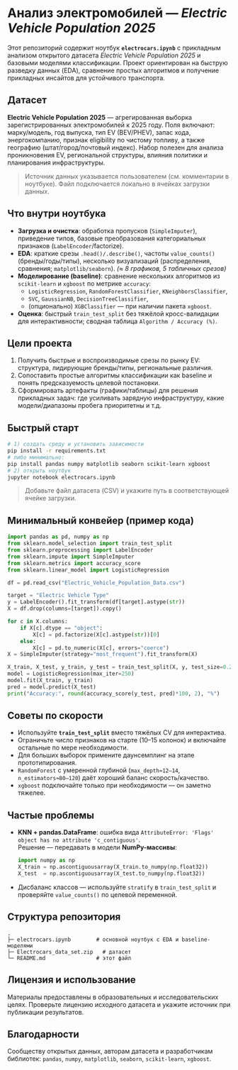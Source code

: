 # Анализ электромобилей — *Electric Vehicle Population 2025*

Этот репозиторий содержит ноутбук **`electrocars.ipynb`** с прикладным анализом открытого датасета *Electric Vehicle Population 2025* и базовыми моделями классификации. Проект ориентирован на быструю разведку данных (EDA), сравнение простых алгоритмов и получение прикладных инсайтов для устойчивого транспорта.

## Датасет
**Electric Vehicle Population 2025** — агрегированная выборка зарегистрированных электромобилей к 2025 году. Поля включают: марку/модель, год выпуска, тип EV (BEV/PHEV), запас хода, энергокомпанию, признак eligibility по чистому топливу, а также географию (штат/город/почтовый индекс). Набор полезен для анализа проникновения EV, региональной структуры, влияния политики и планирования инфраструктуры.

> Источник данных указывается пользователем (см. комментарии в ноутбуке). Файл подключается локально в ячейках загрузки данных.

## Что внутри ноутбука
- **Загрузка и очистка**: обработка пропусков (`SimpleImputer`), приведение типов, базовые преобразования категориальных признаков (`LabelEncoder`/factorize).
- **EDA**: краткие срезы `.head()/.describe()`, частоты `value_counts()` (бренды/годы/типы), несколько визуализаций (распределения, сравнения; `matplotlib/seaborn`). *(≈ 8 графиков, 5 табличных срезов)*
- **Моделирование (baseline)**: сравнение нескольких алгоритмов из `scikit-learn` и `xgboost` по метрике `accuracy`:
  - `LogisticRegression`, `RandomForestClassifier`, `KNeighborsClassifier`,
  - `SVC`, `GaussianNB`, `DecisionTreeClassifier`,
  - (опционально) `XGBClassifier` — при наличии пакета `xgboost`.
- **Оценка**: быстрый `train_test_split` без тяжёлой кросс-валидации для интерактивности; сводная таблица `Algorithm / Accuracy (%)`.

## Цели проекта
1. Получить быстрые и воспроизводимые срезы по рынку EV: структура, лидирующие бренды/типы, региональные различия.
2. Сопоставить простые алгоритмы классификации как baseline и понять предсказуемость целевой постановки.
3. Сформировать артефакты (графики/таблицы) для решения прикладных задач: где усиливать зарядную инфраструктуру, какие модели/диапазоны пробега приоритетны и т.д.

## Быстрый старт
```bash
# 1) создать среду и установить зависимости
pip install -r requirements.txt
# либо минимально:
pip install pandas numpy matplotlib seaborn scikit-learn xgboost
# 2) открыть ноутбук
jupyter notebook electrocars.ipynb
```

> Добавьте файл датасета (CSV) и укажите путь в соответствующей ячейке загрузки.

## Минимальный конвейер (пример кода)
```python
import pandas as pd, numpy as np
from sklearn.model_selection import train_test_split
from sklearn.preprocessing import LabelEncoder
from sklearn.impute import SimpleImputer
from sklearn.metrics import accuracy_score
from sklearn.linear_model import LogisticRegression

df = pd.read_csv("Electric_Vehicle_Population_Data.csv")

target = "Electric Vehicle Type"
y = LabelEncoder().fit_transform(df[target].astype(str))
X = df.drop(columns=[target]).copy()

for c in X.columns:
    if X[c].dtype == "object":
        X[c] = pd.factorize(X[c].astype(str))[0]
    else:
        X[c] = pd.to_numeric(X[c], errors="coerce")
X = SimpleImputer(strategy="most_frequent").fit_transform(X)

X_train, X_test, y_train, y_test = train_test_split(X, y, test_size=0.2, random_state=42, stratify=y)
model = LogisticRegression(max_iter=250)
model.fit(X_train, y_train)
pred = model.predict(X_test)
print("Accuracy:", round(accuracy_score(y_test, pred)*100, 2), "%")
```

## Советы по скорости
- Используйте **`train_test_split`** вместо тяжёлых CV для интерактива.
- Ограничьте число признаков на старте (10–15 колонок) и включайте остальные по мере необходимости.
- Для больших выборок примените даунсемплинг на этапе прототипирования.
- `RandomForest` с умеренной глубиной (`max_depth≈12–14`, `n_estimators≈80–120`) даёт хороший баланс скорость/качество.
- `xgboost` подключайте только при необходимости — он заметно тяжелее.

## Частые проблемы
- **KNN + pandas.DataFrame**: ошибка вида `AttributeError: 'Flags' object has no attribute 'c_contiguous'`.\
  Решение — передавать в модели **NumPy-массивы**:
  ```python
  import numpy as np
  X_train = np.ascontiguousarray(X_train.to_numpy(np.float32))
  X_test  = np.ascontiguousarray(X_test.to_numpy(np.float32))
  ```
- Дисбаланс классов — используйте `stratify` в `train_test_split` и проверяйте `value_counts()` по целевой переменной.

## Структура репозитория
```
.
├─ electrocars.ipynb        # основной ноутбук с EDA и baseline-моделями
├─ Electrocars_data_set.zip   # датасет
└─ README.md                # этот файл
```

## Лицензия и использование
Материалы предоставлены в образовательных и исследовательских целях. Проверьте лицензию исходного датасета и укажите источник при публикации результатов.

## Благодарности
Сообществу открытых данных, авторам датасета и разработчикам библиотек: `pandas`, `numpy`, `matplotlib`, `seaborn`, `scikit-learn`, `xgboost`.
